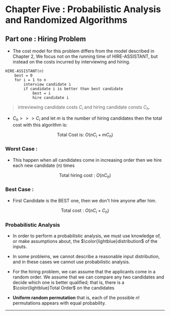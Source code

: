 # Chapter Five : Probabilistic Analysis and Randomized Algorithms

## Part one : Hiring Problem

- 
  The cost model for this problem differs from the model described in Chapter 2, We focus not on the running time of HIRE-ASSISTANT, but instead on the costs incurred by interviewing and hiring.

```
HIRE-ASSISTANT(n)
    best = 0
    for i = 1 to n 
        interview candidate i   
        if candidate i is better than best candidate
            best = i
            hire candidate i    
```
> intreviewing candidate costs $C_i$ and hiring candidate consts $C_h$.
- $C_h >>> C_i$ and let $m$ is the number of hiring candidates then the total cost with this algorithm is:

$$\text{Total Cost is: }O(nC_i + mC_h)$$

### Worst Case :
- This happen when all candidates come in increasing order then we hire each new candidate (n) times

$$\text{Total hiring cost : } O(nC_h)$$

### Best Case :
- First Candidate is the BEST one, then we don't hire anyone after him.

$$\text{Total cost : } O(nC_i + C_h)$$


### Probabilistic Analysis 
- In order to perform a probabilistic analysis, we
  must use knowledge of, or make assumptions about, the $\color{lightblue}distribution$ of the inputs.

- In some problems, we cannot describe a reasonable input distribution, and in these cases we cannot use probabilistic analysis.

- For the hiring problem, we can assume that the applicants come in a random order. We assume that we can compare any two candidates and decide which one is better qualified; that is, there is a $\color{lightblue}Total Order$ on the candidates

- **Uniform random permutation** that is, each of the possible $n!$ permutations appears with equal probability.


---

